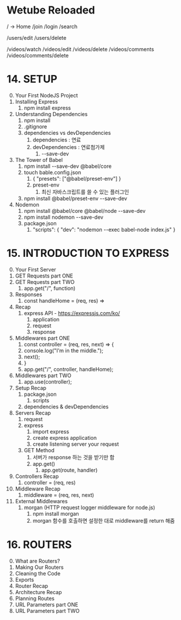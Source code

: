 # Wetube Reloaded

<!--* global router  -->
/ -> Home
/join
/login
/search
<!--* users router -->
/users/edit
/users/delete
<!--* videos router -->
/videos/watch
/videos/edit
/videos/delete
/videos/comments
/videos/comments/delete

# 14. SETUP
0. Your First NodeJS Project
1. Installing Express
   1. npm install express
2. Understanding Dependencies
   1. npm install
   2. .gitignore
   3. dependencies vs devDependencies
      1. dependencies : 연료
      2. devDependencies : 연료첨가제
         1. --save-dev
3. The Tower of Babel
   1. npm install --save-dev @babel/core
   2. touch bable.config.json
      1. {
          "presets": ["@babel/preset-env"]
         }
      2. preset-env
         1. 최신 자바스크립트를 쓸 수 있는 플러그인   
   3. npm install @babel/preset-env --save-dev
4. Nodemon
   1. npm install @babel/core @babel/node --save-dev
   2. npm install nodemon --save-dev
   3. package.json
      1. "scripts": {
            "dev": "nodemon --exec babel-node index.js"
         }

# 15. INTRODUCTION TO EXPRESS
0. Your First Server
1. GET Requests part ONE
2. GET Requests part TWO
   1. app.get("/", function)
3. Responses
   1. const handleHome = (req, res) =>
4. Recap
   1. express API - https://expressjs.com/ko/
      1. application
      2. request
      3. response
5. Middlewares part ONE
   1. const controller = (req, res, next) => {
   2. console.log("I'm in the middle.");
   3. next();
   4. }
   5. app.get("/", controller, handleHome);
6. Middlewares part TWO
   1. app.use(controller);
7. Setup Recap
   1. package.json
      1. scripts
   2. dependencies & devDependencies
8. Servers Recap
   1. request
   2. express
      1. import express
      2. create express application
      3. create listening server your request
   3. GET Method
      1. 서버가 response 하는 것을 받기만 함
      2. app.get()
         1. app.get(route, handler)
9.  Controllers Recap
    1.  controller = (req, res)
10. Middleware Recap
    1.  middleware = (req, res, next)
11. External Middlewares
    1.  morgan (HTTP request logger middleware for node.js)
        1.  npm install morgan
        2.  morgan 함수를 호출하면 설정한 대로 middleware를 return 해줌 

# 16. ROUTERS
0. What are Routers?
1. Making Our Routers
2. Cleaning the Code
3. Exports
4. Router Recap
5. Architecture Recap
6. Planning Routes
7. URL Parameters part ONE
8. URL Parameters part TWO 